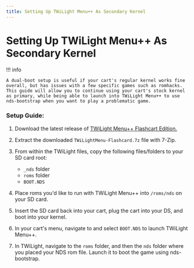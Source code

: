 ```yaml
---
title: Setting Up TWiLight Menu++ As Secondary Kernel
---
```


# Setting Up TWiLight Menu++ As Secondary Kernel

!!! info
    
    A dual-boot setup is useful if your cart's regular kernel works fine overall, but has issues with a few specific games such as romhacks. This guide will allow you to continue using your cart's stock kernel as primary, while being able to launch into TWiLight Menu++ to use nds-bootstrap when you want to play a problematic game.

### Setup Guide:

1. Download the latest release of [TWiLight Menu++ Flashcart Edition.](https://github.com/DS-Homebrew/TWiLightMenu/releases/latest/download/TWiLightMenu-Flashcard.7z)

1. Extract the downloaded `TWiLightMenu-Flashcard.7z` file with 7-Zip.

1. From within the TWiLight files, copy the following files/folders to your SD card root:

    - `_nds` folder
    - `roms` folder
    - `BOOT.NDS`

1. Place roms you'd like to run with TWiLight Menu++ into `/roms/nds` on your SD card.

1. Insert the SD card back into your cart, plug the cart into your DS, and boot into your kernel.

1. In your cart's menu, navigate to and select `BOOT.NDS` to launch TWiLight Menu++.

1. In TWiLight, navigate to the `roms` folder, and then the `nds` folder where you placed your NDS rom file. Launch it to boot the game using nds-bootstrap.